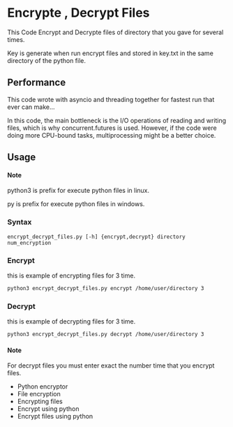 
# Encrypte , Decrypt Files

This Code Encrypt and Decrypte files of directory that you gave for several times.

Key is generate when run encrypt files and stored in key.txt in the same directory of the python file.

## Performance

This code wrote with asyncio and threading together for fastest run that ever can make...

In this code, the main bottleneck is the I/O operations of reading and writing files, which is why concurrent.futures is used. However, if the code were doing more CPU-bound tasks, multiprocessing might be a better choice.


## Usage

#### Note

python3 is prefix for execute python files in linux.

py is prefix for execute python files in windows.

### Syntax

```bashe
encrypt_decrypt_files.py [-h] {encrypt,decrypt} directory num_encryption
```

### Encrypt

this is example of encrypting files for 3 time.

```bash
python3 encrypt_decrypt_files.py encrypt /home/user/directory 3
```


### Decrypt

this is example of decrypting files for 3 time.

```bash
python3 encrypt_decrypt_files.py decrypt /home/user/directory 3
```


#### Note

For decrypt files you must enter exact the number time that you encrypt files.

- Python encryptor
- File encryption
- Encrypting files
- Encrypt using python
- Encrypt files using python
